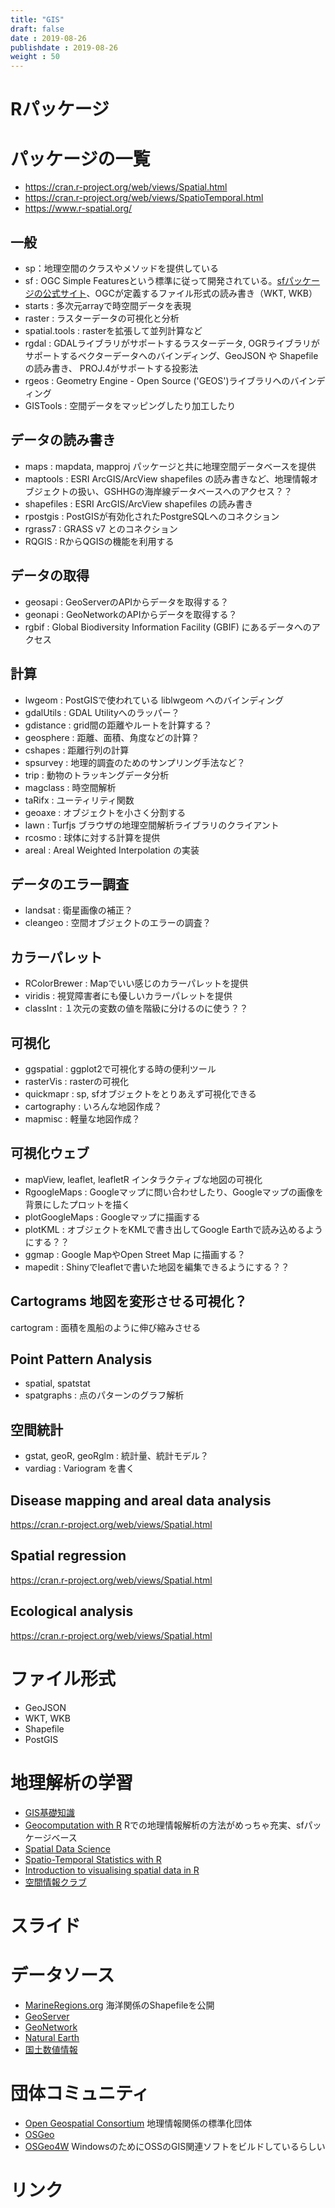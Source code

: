 ```yaml
---
title: "GIS"
draft: false
date : 2019-08-26
publishdate : 2019-08-26
weight : 50
---
```



# Rパッケージ

# パッケージの一覧

- https://cran.r-project.org/web/views/Spatial.html
- https://cran.r-project.org/web/views/SpatioTemporal.html
- https://www.r-spatial.org/


## 一般

 - sp：地理空間のクラスやメソッドを提供している
 - sf : OGC Simple Featuresという標準に従って開発されている。[sfパッケージの公式サイト](https://r-spatial.github.io/sf/index.html)、OGCが定義するファイル形式の読み書き（WKT, WKB）
 - starts : 多次元arrayで時空間データを表現
 - raster : ラスターデータの可視化と分析
 - spatial.tools : rasterを拡張して並列計算など
 - rgdal : GDALライブラリがサポートするラスターデータ, OGRライブラリがサポートするベクターデータへのバインディング、GeoJSON や Shapefile の読み書き、 PROJ.4がサポートする投影法
 - rgeos : Geometry Engine - Open Source ('GEOS')ライブラリへのバインディング
 - GISTools : 空間データをマッピングしたり加工したり


## データの読み書き

 - maps : mapdata, mapproj パッケージと共に地理空間データベースを提供
 - maptools : ESRI ArcGIS/ArcView shapefiles の読み書きなど、地理情報オブジェクトの扱い、GSHHGの海岸線データベースへのアクセス？？
 - shapefiles : ESRI ArcGIS/ArcView shapefiles の読み書き
 - rpostgis : PostGISが有効化されたPostgreSQLへのコネクション
 - rgrass7 : GRASS v7 とのコネクション
 - RQGIS : RからQGISの機能を利用する 
 
## データの取得

 - geosapi : GeoServerのAPIからデータを取得する？
 - geonapi : GeoNetworkのAPIからデータを取得する？
 - rgbif : Global Biodiversity Information Facility (GBIF) にあるデータへのアクセス



## 計算

 - lwgeom : PostGISで使われている liblwgeom へのバインディング
 - gdalUtils : GDAL Utilityへのラッパー？
 - gdistance : grid間の距離やルートを計算する？
 - geosphere : 距離、面積、角度などの計算？
 - cshapes : 距離行列の計算
 - spsurvey : 地理的調査のためのサンプリング手法など？
 - trip : 動物のトラッキングデータ分析
 - magclass : 時空間解析
 - taRifx : ユーティリティ関数
 - geoaxe : オブジェクトを小さく分割する
 - lawn : Turfjs ブラウザの地理空間解析ライブラリのクライアント
 - rcosmo : 球体に対する計算を提供
 - areal : Areal Weighted Interpolation の実装


## データのエラー調査

 - landsat : 衛星画像の補正？
 - cleangeo : 空間オブジェクトのエラーの調査？



## カラーパレット

 - RColorBrewer : Mapでいい感じのカラーパレットを提供
 - viridis : 視覚障害者にも優しいカラーパレットを提供
 - classInt : １次元の変数の値を階級に分けるのに使う？？

## 可視化 

 - ggspatial : ggplot2で可視化する時の便利ツール
 - rasterVis : rasterの可視化
 - quickmapr : sp, sfオブジェクトをとりあえず可視化できる
 - cartography : いろんな地図作成？
 - mapmisc : 軽量な地図作成？

## 可視化ウェブ

 - mapView, leaflet, leafletR インタラクティブな地図の可視化
 - RgoogleMaps : Googleマップに問い合わせしたり、Googleマップの画像を背景にしたプロットを描く
 - plotGoogleMaps : Googleマップに描画する
 - plotKML : オブジェクトをKMLで書き出してGoogle Earthで読み込めるようにする？？
 - ggmap : Google MapやOpen Street Map に描画する？
 - mapedit : Shinyでleafletで書いた地図を編集できるようにする？？

## Cartograms 地図を変形させる可視化？

cartogram : 面積を風船のように伸び縮みさせる

## Point Pattern Analysis

- spatial, spatstat
- spatgraphs : 点のパターンのグラフ解析

## 空間統計

- gstat, geoR, geoRglm : 統計量、統計モデル？
- vardiag : Variogram を書く

## Disease mapping and areal data analysis

https://cran.r-project.org/web/views/Spatial.html

## Spatial regression

https://cran.r-project.org/web/views/Spatial.html

## Ecological analysis

https://cran.r-project.org/web/views/Spatial.html




# ファイル形式

- GeoJSON
- WKT, WKB
- Shapefile
- PostGIS


# 地理解析の学習

- [GIS基礎知識](https://www.esrij.com/gis-guide/)
- [Geocomputation with R](https://geocompr.robinlovelace.net/) Rでの地理情報解析の方法がめっちゃ充実、sfパッケージベース
- [Spatial Data Science](https://keen-swartz-3146c4.netlify.com/index.html)
- [Spatio-Temporal Statistics with R](https://spacetimewithr.org/)
- [Introduction to visualising spatial data in R](https://cran.r-project.org/doc/contrib/intro-spatial-rl.pdf)
- [空間情報クラブ](http://club.informatix.co.jp/)


# スライド


# データソース

- [MarineRegions.org](http://www.marineregions.org/downloads.php) 海洋関係のShapefileを公開
- [GeoServer](http://geoserver.org/)
- [GeoNetwork](https://geonetwork-opensource.org/)
- [Natural Earth](http://www.naturalearthdata.com/)
- [国土数値情報](http://nlftp.mlit.go.jp/ksj/)


# 団体コミュニティ

- [Open Geospatial Consortium](http://www.opengeospatial.org/) 地理情報関係の標準化団体
- [OSGeo](https://www.osgeo.jp/)
- [OSGeo4W](http://trac.osgeo.org/osgeo4w/wiki/OSGeo4W_jp) WindowsのためにOSSのGIS関連ソフトをビルドしているらしい


# リンク




